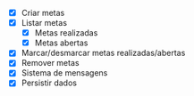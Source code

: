 - [x] Criar metas
- [x] Listar metas
    - [x] Metas realizadas
    - [x] Metas abertas
- [x] Marcar/desmarcar metas realizadas/abertas
- [x] Remover metas
- [x] Sistema de mensagens
- [x] Persistir dados